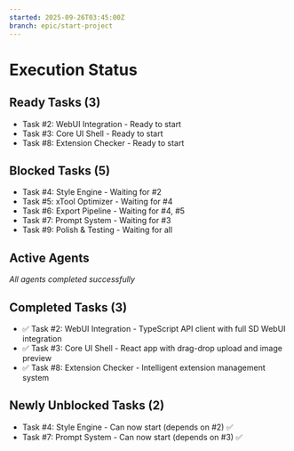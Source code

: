 ```yaml
---
started: 2025-09-26T03:45:00Z
branch: epic/start-project
---
```


# Execution Status

## Ready Tasks (3)
- Task #2: WebUI Integration - Ready to start
- Task #3: Core UI Shell - Ready to start
- Task #8: Extension Checker - Ready to start

## Blocked Tasks (5)
- Task #4: Style Engine - Waiting for #2
- Task #5: xTool Optimizer - Waiting for #4
- Task #6: Export Pipeline - Waiting for #4, #5
- Task #7: Prompt System - Waiting for #3
- Task #9: Polish & Testing - Waiting for all

## Active Agents
*All agents completed successfully*

## Completed Tasks (3)
- ✅ Task #2: WebUI Integration - TypeScript API client with full SD WebUI integration
- ✅ Task #3: Core UI Shell - React app with drag-drop upload and image preview
- ✅ Task #8: Extension Checker - Intelligent extension management system

## Newly Unblocked Tasks (2)
- Task #4: Style Engine - Can now start (depends on #2) ✅
- Task #7: Prompt System - Can now start (depends on #3) ✅